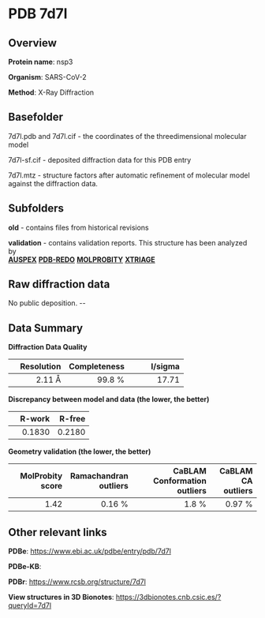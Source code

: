 # PDB 7d7l

## Overview

**Protein name**: nsp3

**Organism**: SARS-CoV-2

**Method**: X-Ray Diffraction



## Basefolder

7d7l.pdb and 7d7l.cif - the coordinates of the threedimensional molecular model

7d7l-sf.cif - deposited diffraction data for this PDB entry

7d7l.mtz - structure factors after automatic refinement of molecular model against the diffraction data.

## Subfolders



**old** - contains files from historical revisions

**validation** - contains validation reports. This structure has been analyzed by <br>[**AUSPEX**](https://github.com/thorn-lab/coronavirus_structural_task_force/tree/master/pdb/nsp3/SARS-CoV-2/7d7l/validation/auspex) [**PDB-REDO**](https://github.com/thorn-lab/coronavirus_structural_task_force/tree/master/pdb/nsp3/SARS-CoV-2/7d7l/validation/pdb-redo) [**MOLPROBITY**](https://github.com/thorn-lab/coronavirus_structural_task_force/tree/master/pdb/nsp3/SARS-CoV-2/7d7l/validation/molprobity) [**XTRIAGE**](https://github.com/thorn-lab/coronavirus_structural_task_force/blob/master/pdb/nsp3/SARS-CoV-2/7d7l/validation/Xtriage_output.log)   



## Raw diffraction data

No public deposition. --<br> 

## Data Summary
**Diffraction Data Quality**

|   | Resolution | Completeness| I/sigma |
|---|-------------:|----------------:|--------------:|
|   |2.11 Å|99.8  %|<img width=50/>17.71|

**Discrepancy between model and data (the lower, the better)**

|   | **R-work**| **R-free**   
|---|-------------:|----------------:|           
||  0.1830|  0.2180|

**Geometry validation (the lower, the better)**

|   |**MolProbity<br>score**| **Ramachandran<br>outliers** | **CaBLAM<br>Conformation outliers** | **CaBLAM<br>CA outliers** |
|---|-------------:|----------------:|----------------:|----------------:|
||  1.42|  0.16 %|1.8 %|0.97 %|

 

 



## Other relevant links 
**PDBe**:  https://www.ebi.ac.uk/pdbe/entry/pdb/7d7l

**PDBe-KB**:  
 
**PDBr**: https://www.rcsb.org/structure/7d7l 

**View structures in 3D Bionotes**: https://3dbionotes.cnb.csic.es/?queryId=7d7l

